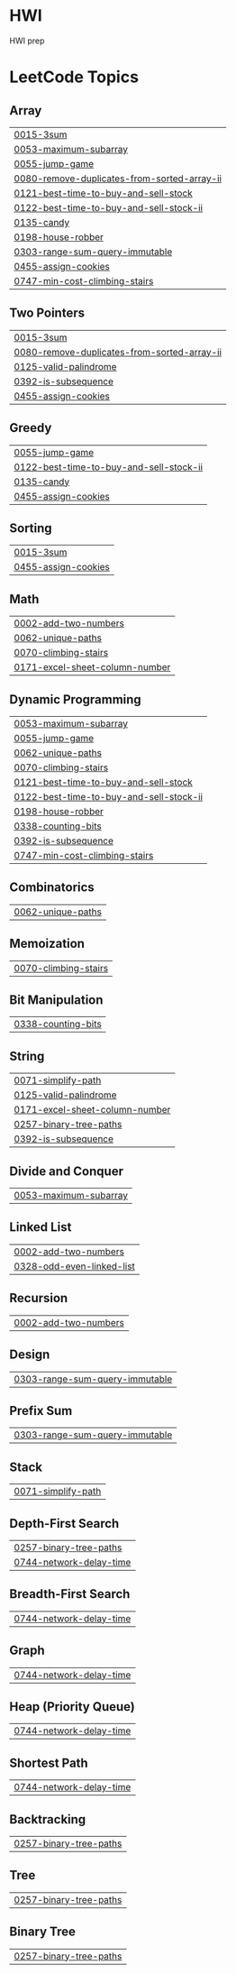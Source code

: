 # HWI
HWI prep

<!---LeetCode Topics Start-->
# LeetCode Topics
## Array
|  |
| ------- |
| [0015-3sum](https://github.com/sharmashivam755/HWI/tree/master/0015-3sum) |
| [0053-maximum-subarray](https://github.com/sharmashivam755/HWI/tree/master/0053-maximum-subarray) |
| [0055-jump-game](https://github.com/sharmashivam755/HWI/tree/master/0055-jump-game) |
| [0080-remove-duplicates-from-sorted-array-ii](https://github.com/sharmashivam755/HWI/tree/master/0080-remove-duplicates-from-sorted-array-ii) |
| [0121-best-time-to-buy-and-sell-stock](https://github.com/sharmashivam755/HWI/tree/master/0121-best-time-to-buy-and-sell-stock) |
| [0122-best-time-to-buy-and-sell-stock-ii](https://github.com/sharmashivam755/HWI/tree/master/0122-best-time-to-buy-and-sell-stock-ii) |
| [0135-candy](https://github.com/sharmashivam755/HWI/tree/master/0135-candy) |
| [0198-house-robber](https://github.com/sharmashivam755/HWI/tree/master/0198-house-robber) |
| [0303-range-sum-query-immutable](https://github.com/sharmashivam755/HWI/tree/master/0303-range-sum-query-immutable) |
| [0455-assign-cookies](https://github.com/sharmashivam755/HWI/tree/master/0455-assign-cookies) |
| [0747-min-cost-climbing-stairs](https://github.com/sharmashivam755/HWI/tree/master/0747-min-cost-climbing-stairs) |
## Two Pointers
|  |
| ------- |
| [0015-3sum](https://github.com/sharmashivam755/HWI/tree/master/0015-3sum) |
| [0080-remove-duplicates-from-sorted-array-ii](https://github.com/sharmashivam755/HWI/tree/master/0080-remove-duplicates-from-sorted-array-ii) |
| [0125-valid-palindrome](https://github.com/sharmashivam755/HWI/tree/master/0125-valid-palindrome) |
| [0392-is-subsequence](https://github.com/sharmashivam755/HWI/tree/master/0392-is-subsequence) |
| [0455-assign-cookies](https://github.com/sharmashivam755/HWI/tree/master/0455-assign-cookies) |
## Greedy
|  |
| ------- |
| [0055-jump-game](https://github.com/sharmashivam755/HWI/tree/master/0055-jump-game) |
| [0122-best-time-to-buy-and-sell-stock-ii](https://github.com/sharmashivam755/HWI/tree/master/0122-best-time-to-buy-and-sell-stock-ii) |
| [0135-candy](https://github.com/sharmashivam755/HWI/tree/master/0135-candy) |
| [0455-assign-cookies](https://github.com/sharmashivam755/HWI/tree/master/0455-assign-cookies) |
## Sorting
|  |
| ------- |
| [0015-3sum](https://github.com/sharmashivam755/HWI/tree/master/0015-3sum) |
| [0455-assign-cookies](https://github.com/sharmashivam755/HWI/tree/master/0455-assign-cookies) |
## Math
|  |
| ------- |
| [0002-add-two-numbers](https://github.com/sharmashivam755/HWI/tree/master/0002-add-two-numbers) |
| [0062-unique-paths](https://github.com/sharmashivam755/HWI/tree/master/0062-unique-paths) |
| [0070-climbing-stairs](https://github.com/sharmashivam755/HWI/tree/master/0070-climbing-stairs) |
| [0171-excel-sheet-column-number](https://github.com/sharmashivam755/HWI/tree/master/0171-excel-sheet-column-number) |
## Dynamic Programming
|  |
| ------- |
| [0053-maximum-subarray](https://github.com/sharmashivam755/HWI/tree/master/0053-maximum-subarray) |
| [0055-jump-game](https://github.com/sharmashivam755/HWI/tree/master/0055-jump-game) |
| [0062-unique-paths](https://github.com/sharmashivam755/HWI/tree/master/0062-unique-paths) |
| [0070-climbing-stairs](https://github.com/sharmashivam755/HWI/tree/master/0070-climbing-stairs) |
| [0121-best-time-to-buy-and-sell-stock](https://github.com/sharmashivam755/HWI/tree/master/0121-best-time-to-buy-and-sell-stock) |
| [0122-best-time-to-buy-and-sell-stock-ii](https://github.com/sharmashivam755/HWI/tree/master/0122-best-time-to-buy-and-sell-stock-ii) |
| [0198-house-robber](https://github.com/sharmashivam755/HWI/tree/master/0198-house-robber) |
| [0338-counting-bits](https://github.com/sharmashivam755/HWI/tree/master/0338-counting-bits) |
| [0392-is-subsequence](https://github.com/sharmashivam755/HWI/tree/master/0392-is-subsequence) |
| [0747-min-cost-climbing-stairs](https://github.com/sharmashivam755/HWI/tree/master/0747-min-cost-climbing-stairs) |
## Combinatorics
|  |
| ------- |
| [0062-unique-paths](https://github.com/sharmashivam755/HWI/tree/master/0062-unique-paths) |
## Memoization
|  |
| ------- |
| [0070-climbing-stairs](https://github.com/sharmashivam755/HWI/tree/master/0070-climbing-stairs) |
## Bit Manipulation
|  |
| ------- |
| [0338-counting-bits](https://github.com/sharmashivam755/HWI/tree/master/0338-counting-bits) |
## String
|  |
| ------- |
| [0071-simplify-path](https://github.com/sharmashivam755/HWI/tree/master/0071-simplify-path) |
| [0125-valid-palindrome](https://github.com/sharmashivam755/HWI/tree/master/0125-valid-palindrome) |
| [0171-excel-sheet-column-number](https://github.com/sharmashivam755/HWI/tree/master/0171-excel-sheet-column-number) |
| [0257-binary-tree-paths](https://github.com/sharmashivam755/HWI/tree/master/0257-binary-tree-paths) |
| [0392-is-subsequence](https://github.com/sharmashivam755/HWI/tree/master/0392-is-subsequence) |
## Divide and Conquer
|  |
| ------- |
| [0053-maximum-subarray](https://github.com/sharmashivam755/HWI/tree/master/0053-maximum-subarray) |
## Linked List
|  |
| ------- |
| [0002-add-two-numbers](https://github.com/sharmashivam755/HWI/tree/master/0002-add-two-numbers) |
| [0328-odd-even-linked-list](https://github.com/sharmashivam755/HWI/tree/master/0328-odd-even-linked-list) |
## Recursion
|  |
| ------- |
| [0002-add-two-numbers](https://github.com/sharmashivam755/HWI/tree/master/0002-add-two-numbers) |
## Design
|  |
| ------- |
| [0303-range-sum-query-immutable](https://github.com/sharmashivam755/HWI/tree/master/0303-range-sum-query-immutable) |
## Prefix Sum
|  |
| ------- |
| [0303-range-sum-query-immutable](https://github.com/sharmashivam755/HWI/tree/master/0303-range-sum-query-immutable) |
## Stack
|  |
| ------- |
| [0071-simplify-path](https://github.com/sharmashivam755/HWI/tree/master/0071-simplify-path) |
## Depth-First Search
|  |
| ------- |
| [0257-binary-tree-paths](https://github.com/sharmashivam755/HWI/tree/master/0257-binary-tree-paths) |
| [0744-network-delay-time](https://github.com/sharmashivam755/HWI/tree/master/0744-network-delay-time) |
## Breadth-First Search
|  |
| ------- |
| [0744-network-delay-time](https://github.com/sharmashivam755/HWI/tree/master/0744-network-delay-time) |
## Graph
|  |
| ------- |
| [0744-network-delay-time](https://github.com/sharmashivam755/HWI/tree/master/0744-network-delay-time) |
## Heap (Priority Queue)
|  |
| ------- |
| [0744-network-delay-time](https://github.com/sharmashivam755/HWI/tree/master/0744-network-delay-time) |
## Shortest Path
|  |
| ------- |
| [0744-network-delay-time](https://github.com/sharmashivam755/HWI/tree/master/0744-network-delay-time) |
## Backtracking
|  |
| ------- |
| [0257-binary-tree-paths](https://github.com/sharmashivam755/HWI/tree/master/0257-binary-tree-paths) |
## Tree
|  |
| ------- |
| [0257-binary-tree-paths](https://github.com/sharmashivam755/HWI/tree/master/0257-binary-tree-paths) |
## Binary Tree
|  |
| ------- |
| [0257-binary-tree-paths](https://github.com/sharmashivam755/HWI/tree/master/0257-binary-tree-paths) |
<!---LeetCode Topics End-->